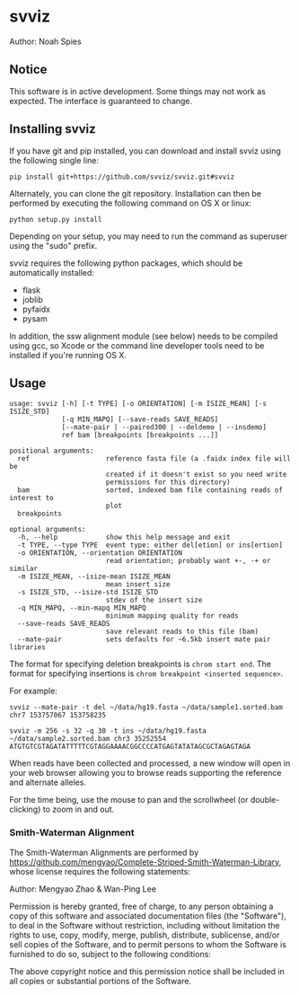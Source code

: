 # svviz

Author: Noah Spies

## Notice

This software is in active development. Some things may not work as expected. The interface is guaranteed to change. 

## Installing svviz

If you have git and pip installed, you can download and install svviz using the following single line:

```pip install git+https://github.com/svviz/svviz.git#svviz```

Alternately, you can clone the git repository. Installation can then be performed by executing the following command on OS X or linux:

```python setup.py install```

Depending on your setup, you may need to run the command as superuser using the "sudo" prefix.

svviz requires the following python packages, which should be automatically installed:

- flask
- joblib
- pyfaidx
- pysam

In addition, the ssw alignment module (see below) needs to be compiled using gcc, so Xcode or the command line developer tools need to be installed if you're running OS X.

## Usage

```
usage: svviz [-h] [-t TYPE] [-o ORIENTATION] [-m ISIZE_MEAN] [-s ISIZE_STD]
             [-q MIN_MAPQ] [--save-reads SAVE_READS]
             [--mate-pair | --paired300 | --deldemo | --insdemo]
             ref bam [breakpoints [breakpoints ...]]

positional arguments:
  ref                   reference fasta file (a .faidx index file will be
                        created if it doesn't exist so you need write
                        permissions for this directory)
  bam                   sorted, indexed bam file containing reads of interest to
                        plot
  breakpoints

optional arguments:
  -h, --help            show this help message and exit
  -t TYPE, --type TYPE  event type: either del[etion] or ins[ertion]
  -o ORIENTATION, --orientation ORIENTATION
                        read orientation; probably want +-, -+ or similar
  -m ISIZE_MEAN, --isize-mean ISIZE_MEAN
                        mean insert size
  -s ISIZE_STD, --isize-std ISIZE_STD
                        stdev of the insert size
  -q MIN_MAPQ, --min-mapq MIN_MAPQ
                        minimum mapping quality for reads
  --save-reads SAVE_READS
                        save relevant reads to this file (bam)
  --mate-pair           sets defaults for ~6.5kb insert mate pair libraries
```

The format for specifying deletion breakpoints is ```chrom start end```. The format for specifying insertions is ```chrom breakpoint <inserted sequence>```.

For example:

```svviz --mate-pair -t del ~/data/hg19.fasta ~/data/sample1.sorted.bam chr7 153757067 153758235```

```svviz -m 256 -s 32 -q 30 -t ins ~/data/hg19.fasta ~/data/sample2.sorted.bam chr3 35252554 ATGTGTCGTAGATATTTTTCGTAGGAAAACGGCCCCATGAGTATATAGCGCTAGAGTAGA```

When reads have been collected and processed, a new window will open in your web browser allowing you to browse reads supporting the reference and alternate alleles.

For the time being, use the mouse to pan and the scrollwheel (or double-clicking) to zoom in and out.


### Smith-Waterman Alignment

The Smith-Waterman Alignments are performed by https://github.com/mengyao/Complete-Striped-Smith-Waterman-Library, whose license requires the following statements:

Author: Mengyao Zhao & Wan-Ping Lee

Permission is hereby granted, free of charge, to any person obtaining a copy of this software and associated documentation files (the "Software"), to deal in the Software without restriction, including without limitation the rights to use, copy, modify, merge, publish, distribute, sublicense, and/or sell copies of the Software, and to permit persons to whom the Software is furnished to do so, subject to the following conditions:

The above copyright notice and this permission notice shall be included in all copies or substantial portions of the Software.

